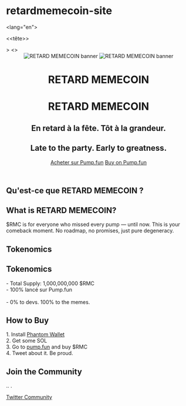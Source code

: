#   retardmemecoin-site 
<!DOCTYPE html><<! DOCTYPE html><html lang="en">lang="en">
<<tête>>
 <meta charset="UTF-8" /> <meta charset="UTF-8" />
 <meta name="viewport" content="width=device-width, initial-scale=1.0" /> <meta name="viewport" content="width=device-width, initial-scale=1.0" />
   <title>RETARD MEMECOIN</title> 
 <style> <style>
   corps   { {
   fond-couleur : #111; background-color: #111; 
  couleur : #fff ;  
   famille de polices :   'Comic Sans MS', cursive, sans-serif ; 'Comic Sans MS', cursive, sans-serif;
 marge : 0; 
 rembourrage : 0; padding: 0;
 Text-align : centre ; text-align: center;
 } }
   En-tête   { {
   rembourrage : 20 px ; px ; padding: 20px;
 } }
   En-tête IMG   {. {
 max-width : 100%; max-width: 100%;
 Hauteur : auto ; height: auto;
 Marge-Boundtom : 20px ; px;
 } }
 H1 { {
 Font-size : 3em ; em ; font-size: 3em;
 Marge-Boundtom : 10px ; px;
 } }
 H2 { {
  taille de police : 1.5em ;  
  couleur : #ccc ;  
 } 
 .btn { {
    fond-couleur : #ff4081; background-color: #ff4081;  
  couleur : #fff ;  
   frontière :   aucune ; none;
    rembourrage : 15  
  taille de police : 1.2em ;  
      cursor: pointer;
      margin-top: 30px;
      border-radius: 10px;
      text-decoration: none;
 } 
    section {
      padding: 40px 20px;
      max-width: 800px;
      margin: auto;
 } 
 a { {
      color: #00eaff;
 } 
 </style> </style>
</</tête>>
<<corps>>
 <en-tête> <header>
 <img src="file-PvTPBkG6PSSfDR7WfLcYn" alt="RETARD MEMECOIN banner" /> <img src="file-PvTPBkG6PSSSfDR7WfLcYn" alt="RETARD MEMECOIN banner" />
     <h1>RETARD MEMECOIN</h1> <h1>RETARD MEMECOIN</h1>
 <h2>En retard à la fête. Tôt à la grandeur.</h2> <h2>Late to the party. Early to greatness.</h2>
 <a href="https://pump.fun/your-token-link" class="btn">Acheter sur Pump.fun</a> <a href="https://pump.fun/your-token-link" class="btn">Buy on Pump.fun</a>
 </en-tête> <section> </header>  <section>
 <h2>Qu'est-ce que RETARD MEMECOIN ?</h2> <h2>What is RETARD MEMECOIN?</h2>
    <p>$RMC is for everyone who missed every pump — until now. This is your comeback moment. No roadmap, no promises, just pure degeneracy.</p>
 </Section> <Section> </section>  <section>
 <h2>Tokenomics</h2> <h2>Tokenomics</h2>
    <p>- Total Supply: 1,000,000,000 $RMC<br>
 - 100% lancé sur Pump.fun<br> <br>
       - 0% to devs. 100% to the memes.</p>
  </section>  <section>
    <h2>How to Buy</h2>
    <p>1. Install <a href="https://phantom.app" target="_blank">Phantom Wallet</a><br>
       2. Get some SOL<br>
       3. Go to <a href="https://pump.fun/your-token-link" target="_blank">pump.fun</a> and buy $RMC<br>
       4. Tweet about it. Be proud.</p>
  </section>  <section>
    <h2>Join the Community</h2>
 .. . <p>
      <a href="https://twitter.com/i/communities/1912179435073081540" target="_blank">Twitter Community</a>
 </p> </p>
   </section> </section>
</body>
 </html>
